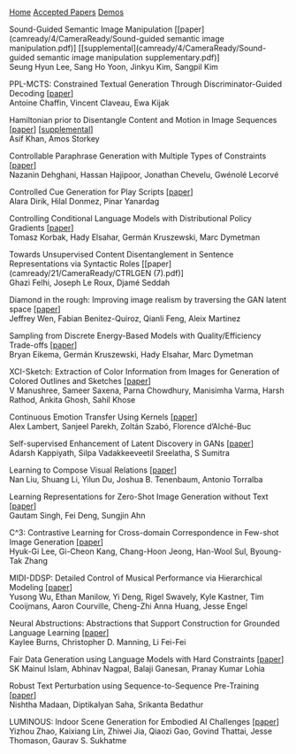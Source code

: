 <div class="header">
  <a href="https://ctrlgenworkshop.github.io/">Home</a>
  <a class="active" href="https://ctrlgenworkshop.github.io/accepted_papers.html">Accepted Papers</a>
  <a href="https://ctrlgenworkshop.github.io/accepted_demos.html">Demos</a>
</div>

<head>
<meta http-equiv="Content-Type" content="text/html; charset=UTF-8">
  <meta name="viewport" content="“width=1000”">
</head>

Sound-Guided Semantic Image Manipulation \[[paper](camready/4/CameraReady/Sound-guided semantic image manipulation.pdf)\] \[[supplemental](camready/4/CameraReady/Sound-guided semantic image manipulation supplementary.pdf)\]\
Seung Hyun Lee, Sang Ho Yoon, Jinkyu Kim, Sangpil Kim

PPL-MCTS: Constrained Textual Generation Through Discriminator-Guided Decoding \[[paper](camready/9/CameraReady/PPL_MCTS_CTRLGen_Camera_Ready.pdf)\]\
Antoine Chaffin, Vincent Claveau, Ewa Kijak

Hamiltonian prior to Disentangle Content and Motion in Image Sequences \[[paper](camready/10/CameraReady/HamiltonianCtrlGenMain2021.pdf)\] \[[supplemental](camready/10/CameraReady/HamiltonianCtrlGenSupplementary2021.pdf)\]\
Asif Khan, Amos Storkey

Controllable Paraphrase Generation with Multiple Types of Constraints \[[paper](camready/11/CameraReady/CtrlGen_NeurIPS_2021.pdf)\]\
Nazanin Dehghani, Hassan Hajipoor, Jonathan Chevelu, Gwénolé Lecorvé

Controlled Cue Generation for Play Scripts \[[paper](camready/15/CameraReady/ctrlgen_camera_ready.pdf)\]\
Alara Dirik, Hilal Donmez, Pinar Yanardag

Controlling Conditional Language Models with Distributional Policy Gradients \[[paper](camready/17/CameraReady/conditional_DPG_CNTRLgen_workshop_2021-2.pdf)\]\
Tomasz Korbak, Hady Elsahar, Germán Kruszewski, Marc Dymetman

Towards Unsupervised Content Disentanglement in Sentence Representations via Syntactic Roles \[[paper](camready/21/CameraReady/CTRLGEN (7).pdf)\]\
Ghazi Felhi, Joseph Le Roux, Djamé Seddah

Diamond in the rough: Improving image realism by traversing the GAN latent space \[[paper](camready/23/CameraReady/NeurIPSWorkshop_final.pdf)\]\
Jeffrey Wen, Fabian Benitez-Quiroz, Qianli Feng, Aleix Martinez

Sampling from Discrete Energy-Based Models with Quality/Efficiency Trade-offs \[[paper](camready/25/CameraReady/CTRLGen-Final-2.pdf)\]\
Bryan Eikema, Germán Kruszewski, Hady Elsahar, Marc Dymetman

XCI-Sketch: Extraction of Color Information from Images for Generation of Colored Outlines and Sketches \[[paper](camready/26/CameraReady/NeurIPS_2021_XCI_Sketch_ctrlgen_final.pdf)\]\
V Manushree, Sameer Saxena, Parna Chowdhury, Manisimha Varma, Harsh Rathod, Ankita Ghosh, Sahil Khose

Continuous Emotion Transfer Using Kernels \[[paper](camready/28/CameraReady/CtrlGen_NeurIPSW_CameraReady.pdf)\]\
Alex Lambert, Sanjeel Parekh, Zoltán Szabó, Florence d’Alché-Buc

Self-supervised Enhancement of Latent Discovery in GANs \[[paper](camready/29/CameraReady/Self_Supervised_Enhancement_of_Latent_Discovery_in_GANs__NeurIPS_Workshop_(1).pdf)\]\
Adarsh Kappiyath, Silpa Vadakkeeveetil Sreelatha, S Sumitra

Learning to Compose Visual Relations \[[paper](camready/31/CameraReady/compose_visual_relations_camera_ready_Workshop.pdf)\]\
Nan Liu, Shuang Li, Yilun Du, Joshua B. Tenenbaum, Antonio Torralba

Learning Representations for Zero-Shot Image Generation without Text \[[paper](camready/37/CameraReady/full.pdf)\]\
Gautam Singh, Fei Deng, Sungjin Ahn

C^3: Contrastive Learning for Cross-domain Correspondence in Few-shot Image Generation \[[paper](camready/40/CameraReady/NIPS_Workshop_camera_ready.pdf)\]\
Hyuk-Gi Lee, Gi-Cheon Kang, Chang-Hoon Jeong, Han-Wool Sul, Byoung-Tak Zhang

MIDI-DDSP: Detailed Control of Musical Performance via Hierarchical Modeling \[[paper](camready/41/CameraReady/Yusong_NeurIPS__2021_ControlGen_workshop_revised_11.2.pdf)\]\
Yusong Wu, Ethan Manilow, Yi Deng, Rigel Swavely, Kyle Kastner, Tim Cooijmans, Aaron Courville, Cheng-Zhi Anna Huang, Jesse Engel

Neural Abstructions: Abstractions that Support Construction for Grounded Language Learning \[[paper](camready/44/CameraReady/Neural_Abstructions__NeurIPS_2021_-43.pdf)\]\
Kaylee Burns, Christopher D. Manning, Li Fei-Fei

Fair Data Generation using Language Models with Hard Constraints \[[paper](camready/45/CameraReady/Fair_Data_Generation_using_Language_Models_with_Hard_Constraints_Final_Camera_Ready.pdf)\]\
SK Mainul Islam, Abhinav Nagpal, Balaji Ganesan, Pranay Kumar Lohia

Robust Text Perturbation using Sequence-to-Sequence Pre-Training \[[paper](camready/52/CameraReady/CtrlGen_CASPer_CameraReady.pdf)\]\
Nishtha Madaan, Diptikalyan Saha, Srikanta Bedathur

LUMINOUS: Indoor Scene Generation for Embodied AI Challenges \[[paper](camready/53/CameraReady/luminous_ctrlgen_workshop.pdf)\]\
Yizhou Zhao, Kaixiang Lin, Zhiwei Jia, Qiaozi Gao, Govind Thattai, Jesse Thomason, Gaurav S. Sukhatme